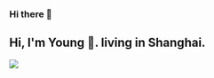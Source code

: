 ### Hi there 👋

<!--
**779235394/779235394** is a ✨ _special_ ✨ repository because its `README.md` (this file) appears on your GitHub profile.
!-->
## Hi, I'm Young 🦀. living in Shanghai.

<img src="https://github-readme-stats.vercel.app/api?username=Brooooooklyn&show_icons=true&theme=radical" />

